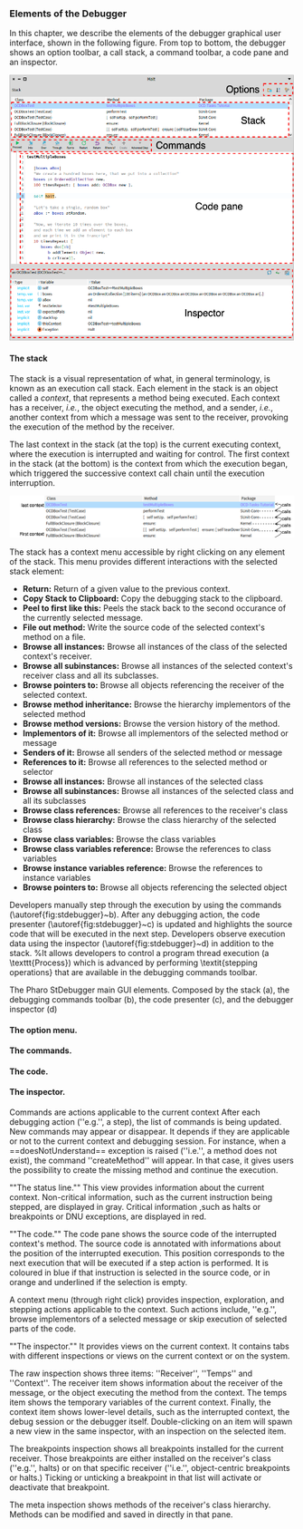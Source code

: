 ### Elements of the Debugger

In this chapter, we describe the elements of the debugger graphical user interface, shown in the following figure. 
From top to bottom, the debugger shows an option toolbar, a call stack, a command toolbar, a code pane and an inspector.

![The debugger GUI.](graphics/debugger-elements.png)


#### The stack
The stack is a visual representation of what, in general terminology, is known as an execution call stack.
Each element in the stack is an object called a *context*, that represents a method being executed.
Each context has a receiver, *i.e.*, the object executing the method, and a sender, *i.e.*, another context from which a message was sent to the receiver, provoking the execution of the method by the receiver.

The last context in the stack (at the top) is the current executing context, where the execution is interrupted and waiting for control. The first context in the stack (at the bottom) is the context from which the execution began, which triggered the successive context call chain until the execution interruption.

![The stack, with its context call chain.](graphics/stack.png)

The stack has a context menu accessible by right clicking on any element of the stack. This menu provides different interactions with the selected stack element: 
- **Return:** Return of a given value to the previous context.
- **Copy Stack to Clipboard:** Copy the debugging stack to the clipboard.
- **Peel to first like this:** Peels the stack back to the second occurance of the currently selected message.
- **File out method:** Write the source code of the selected context's method on a file.
- **Browse all instances:** Browse all instances of the class of the selected context's receiver.
- **Browse all subinstances:** Browse all instances of the selected context's receiver class and all its subclasses.
- **Browse pointers to:** Browse all objects referencing the receiver of the selected context.
- **Browse method inheritance:** Browse the hierarchy implementors of the selected method
- **Browse method versions:** Browse the version history of the method.
- **Implementors of it:** Browse all implementors of the selected method or message
- **Senders of it:** Browse all senders of the selected method or message
- **References to it:** Browse all references to the selected method or selector
- **Browse all instances:** Browse all instances of the selected class
- **Browse all subinstances:** Browse all instances of the selected class and all its subclasses
- **Browse class references:** Browse all references to the receiver's class
- **Browse class hierarchy:** Browse the class hierarchy of the selected class
- **Browse class variables:** Browse the class variables
- **Browse class variables reference:** Browse the references to class variables
- **Browse instance variables reference:** Browse the references to instance variables
- **Browse pointers to:** Browse all objects referencing the selected object






Developers manually step through the execution by using the commands (\autoref{fig:stdebugger}~b).
After any debugging action, the code presenter (\autoref{fig:stdebugger}~c) is updated and highlights the source code that will be executed in the next step.
Developers observe execution data using the inspector (\autoref{fig:stdebugger}~d) in addition to the stack.
%It allows developers to control a program thread execution (a \texttt{Process}) which is advanced by performing \textit{stepping operations} that are available in the debugging commands toolbar.

The Pharo StDebugger main GUI elements. Composed by the stack (a), the debugging commands toolbar (b), the code presenter (c), and the debugger inspector (d)







#### The option menu.


#### The commands.

#### The code.

#### The inspector.
Commands are actions applicable to the current context
After each debugging action (''e.g.'', a step), the list of commands is being updated.
New commands may appear or disappear.
It depends if they are applicable or not to the current context and debugging session.
For instance, when a ==doesNotUnderstand== exception is raised (''i.e.'', a method does not exist), the command ''createMethod'' will appear.
In that case, it gives users the possibility to create the missing method and continue the execution.

""The status line.""
This view provides information about the current context.
Non-critical information, such as the current instruction being stepped, are displayed in gray.
Critical information ,such as halts or breakpoints or DNU exceptions, are displayed in red.

""The code.""
The code pane shows the source code of the interrupted context's method.
The source code is annotated with informations about the position of the interrupted execution.
This position corresponds to the next execution that will be executed if a step action is performed.
It is coloured in blue if that instruction is selected in the source code, or in orange and underlined if the selection is empty.

A context menu (through right click) provides inspection, exploration, and stepping actions applicable to the context.
Such actions include, ''e.g.'', browse implementors of a selected message or skip execution of selected parts of the code.

""The inspector.""
It provides views on the current context.
It contains tabs with different inspections or views on the current context or on the system.

The raw inspection shows three items: ''Receiver'', ''Temps'' and ''Context''.
The receiver item shows information about the receiver of the message, or the object executing the method from the context.
The temps item shows the temporary variables of the current context.
Finally, the context item shows lower-level details, such as the interrupted context, the debug session or the debugger itself.
Double-clicking on an item will spawn a new view in the same inspector, with an inspection on the selected item.

The breakpoints inspection shows all breakpoints installed for the current receiver.
Those breakpoints are either installed on the receiver's class (''e.g.'', halts) or on that specific receiver (''i.e.'', object-centric breakpoints or halts.)
Ticking or unticking a breakpoint in that list will activate or deactivate that breakpoint.

The meta inspection shows methods of the receiver's class hierarchy.
Methods can be modified and saved in directly in that pane.

